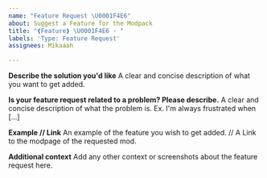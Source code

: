 ```yaml
---
name: "Feature Request \U0001F4E6"
about: Suggest a Feature for the Modpack
title: "❰Feature❱ \U0001F4E6 - "
labels: 'Type: Feature Request'
assignees: Mikaaah

---
```


**Describe the solution you'd like**
A clear and concise description of what you want to get added.

**Is your feature request related to a problem? Please describe.**
A clear and concise description of what the problem is. Ex. I'm always frustrated when [...]

**Example // Link**
An example of the feature you wish to get added. // A Link to the modpage of the requested mod.

**Additional context**
Add any other context or screenshots about the feature request here.
